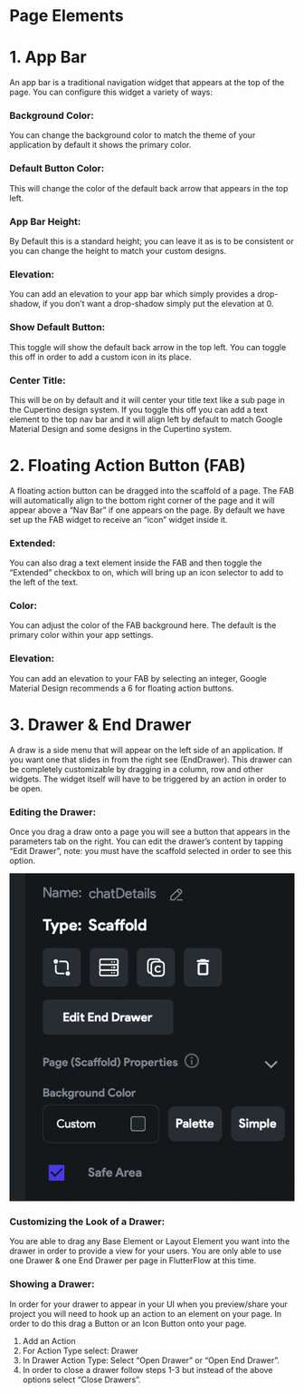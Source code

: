 # Page Elements


# 1. App Bar

An app bar is a traditional navigation widget that appears at the top of the page. You can configure this widget a variety of ways:


### Background Color:

You can change the background color to match the theme of your application by default it shows the primary color.


### Default Button Color:

This will change the color of the default back arrow that appears in the top left.


### App Bar Height:

By Default this is a standard height; you can leave it as is to be consistent or you can change the height to match your custom designs.


### Elevation:

You can add an elevation to your app bar which simply provides a drop-shadow, if you don’t want a drop-shadow simply put the elevation at 0.


### Show Default Button:

This toggle will show the default back arrow in the top left. You can toggle this off in order to add a custom icon in its place.


### Center Title:

This will be on by default and it will center your title text like a sub page in the Cupertino design system. If you toggle this off you can add a text element to the top nav bar and it will align left by default to match Google Material Design and some designs in the Cupertino system.


# 2. Floating Action Button (FAB)

A floating action button can be dragged into the scaffold of a page. The FAB will automatically align to the bottom right corner of the page and it will appear above a “Nav Bar” if one appears on the page. By default we have set up the FAB widget to receive an “icon” widget inside it. 


### Extended:

You can also drag a text element inside the FAB and then toggle the “Extended” checkbox to on, which will bring up an icon selector to add to the left of the text.


### Color:

You can adjust the color of the FAB background here. The default is the primary color within your app settings.


### Elevation:

You can add an elevation to your FAB by selecting an integer, Google Material Design recommends a 6 for floating action buttons.


# 3. Drawer & End Drawer

A draw is a side menu that will appear on the left side of an application. If you want one that slides in from the right see (EndDrawer). This drawer can be completely customizable by dragging in a column, row and other widgets. The widget itself will have to be triggered by an action in order to be open.


### Editing the Drawer:

Once you drag a draw onto a page you will see a button that appears in the parameters tab on the right. You can edit the drawer’s content by tapping “Edit Drawer”, note: you must have the scaffold selected in order to see this option.


![Drawer view in scaffold](images/endDrawerEdit.png "image_tooltip")



### Customizing the Look of a Drawer:

You are able to drag any Base Element or Layout Element you want into the drawer in order to provide a view for your users. You are only able to use one Drawer & one End Drawer per page in FlutterFlow at this time.


### Showing a Drawer:

In order for your drawer to appear in your UI when you preview/share your project you will need to hook up an action to an element on your page. In order to do this drag a Button or an Icon Button onto your page.



1. Add an Action
2. For Action Type select: Drawer
3. In Drawer Action Type: Select “Open Drawer” or “Open End Drawer”.
4. In order to close a drawer follow steps 1-3 but instead of the above options select “Close Drawers”.
